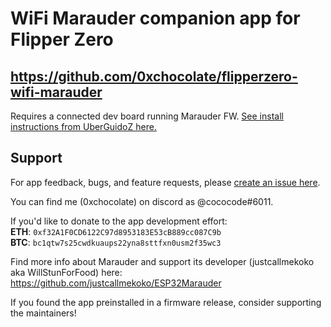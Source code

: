 # WiFi Marauder companion app for Flipper Zero

## https://github.com/0xchocolate/flipperzero-wifi-marauder

Requires a connected dev board running Marauder FW. [See install instructions from UberGuidoZ here.](https://github.com/UberGuidoZ/Flipper/tree/main/Wifi_DevBoard#marauder-install-information)

## Support

For app feedback, bugs, and feature requests, please [create an issue here](https://github.com/0xchocolate/flipperzero-firmware-with-wifi-marauder-companion/issues).

You can find me (0xchocolate) on discord as @cococode#6011.

If you'd like to donate to the app development effort:  
**ETH**: `0xf32A1F0CD6122C97d8953183E53cB889cc087C9b`  
**BTC**: `bc1qtw7s25cwdkuaups22yna8sttfxn0usm2f35wc3`

Find more info about Marauder and support its developer (justcallmekoko aka WillStunForFood) here: https://github.com/justcallmekoko/ESP32Marauder

If you found the app preinstalled in a firmware release, consider supporting the maintainers!
